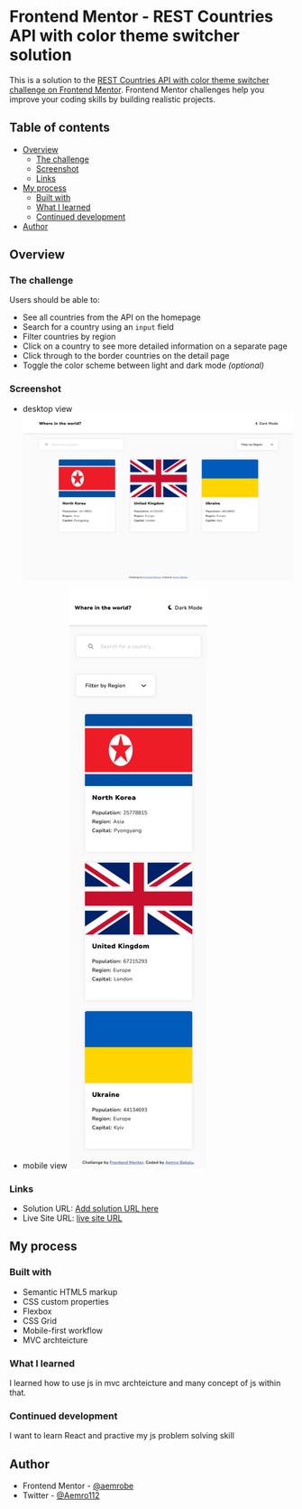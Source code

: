 # Frontend Mentor - REST Countries API with color theme switcher solution

This is a solution to the [REST Countries API with color theme switcher challenge on Frontend Mentor](https://www.frontendmentor.io/challenges/rest-countries-api-with-color-theme-switcher-5cacc469fec04111f7b848ca). Frontend Mentor challenges help you improve your coding skills by building realistic projects.

## Table of contents

- [Overview](#overview)
  - [The challenge](#the-challenge)
  - [Screenshot](#screenshot)
  - [Links](#links)
- [My process](#my-process)
  - [Built with](#built-with)
  - [What I learned](#what-i-learned)
  - [Continued development](#continued-development)
- [Author](#author)

## Overview

### The challenge

Users should be able to:

- See all countries from the API on the homepage
- Search for a country using an `input` field
- Filter countries by region
- Click on a country to see more detailed information on a separate page
- Click through to the border countries on the detail page
- Toggle the color scheme between light and dark mode _(optional)_

### Screenshot

- desktop view
  ![](./screenshot-of-solution/rest-api-countries-desktop-solution.png)

- mobile view
  ![](./screenshot-of-solution/rest-api-countries-mobile-solution.png)

### Links

- Solution URL: [Add solution URL here](https://your-solution-url.com)
- Live Site URL: [live site URL](https://rest-countries-api-aemro.netlify.app/)

## My process

### Built with

- Semantic HTML5 markup
- CSS custom properties
- Flexbox
- CSS Grid
- Mobile-first workflow
- MVC archteicture

### What I learned

I learned how to use js in mvc archteicture and many concept of js within that.

### Continued development

I want to learn React and practive my js problem solving skill

## Author

- Frontend Mentor - [@aemrobe](https://www.frontendmentor.io/profile/aemrobe)
- Twitter - [@Aemro112](https://www.twitter.com/Aemro112)
